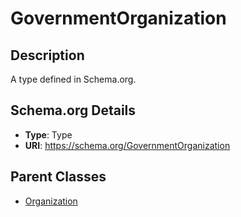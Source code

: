 # GovernmentOrganization

## Description
A type defined in Schema.org.

## Schema.org Details
- **Type**: Type
- **URI**: https://schema.org/GovernmentOrganization

## Parent Classes
- [Organization](../Organization.md)


